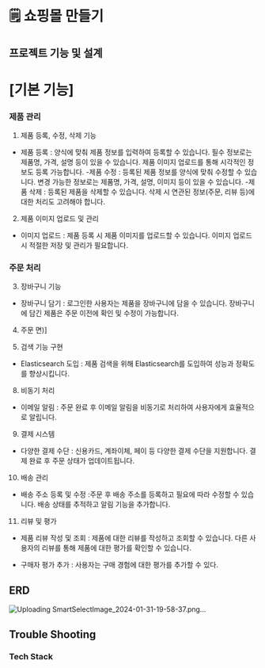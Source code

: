 # 🗒 쇼핑몰 만들기

## 프로젝트 기능 및 설계

# [기본 기능]

 ### 제품 관리
1. 제품 등록, 수정, 삭제 기능
- 제품 등록
: 양식에 맞춰 제품 정보를 입력하여 등록할 수 있습니다.
필수 정보로는 제품명, 가격, 설명 등이 있을 수 있습니다.
제품 이미지 업로드를 통해 시각적인 정보도 등록 가능합니다.
-제품 수정
: 등록된 제품 정보를 양식에 맞춰 수정할 수 있습니다.
변경 가능한 정보로는 제품명, 가격, 설명, 이미지 등이 있을 수 있습니다.
-제품 삭제
: 등록된 제품을 삭제할 수 있습니다.
삭제 시 연관된 정보(주문, 리뷰 등)에 대한 처리도 고려해야 합니다.

2. 제품 이미지 업로드 및 관리
- 이미지 업로드
: 제품 등록 시 제품 이미지를 업로드할 수 있습니다.
이미지 업로드 시 적절한 저장 및 관리가 필요합니다.
   
### 주문 처리

3. 장바구니 기능
- 장바구니 담기
: 로그인한 사용자는 제품을 장바구니에 담을 수 있습니다.
장바구니에 담긴 제품은 주문 이전에 확인 및 수정이 가능합니다.

4. 주문 면)]

7. 검색 기능 구현 
- Elasticsearch 도입
: 제품 검색을 위해 Elasticsearch를 도입하여 성능과 정확도를 향상시킵니다.

8. 비동기 처리
- 이메일 알림
: 주문 완료 후 이메일 알림을 비동기로 처리하여 사용자에게 효율적으로 알립니다.
9. 결제 시스템
- 다양한 결제 수단
: 신용카드, 계좌이체, 페이 등 다양한 결제 수단을 지원합니다.
결제 완료 후 주문 상태가 업데이트됩니다.
10. 배송 관리
- 배송 주소 등록 및 수정
:주문 후 배송 주소를 등록하고 필요에 따라 수정할 수 있습니다.
배송 상태를 추적하고 알림 기능을 추가합니다.

11. 리뷰 및 평가
- 제품 리뷰 작성 및 조회
: 제품에 대한 리뷰를 작성하고 조회할 수 있습니다.
다른 사용자의 리뷰를 통해 제품에 대한 평가를 확인할 수 있습니다.

- 구매자 평가 추가
: 사용자는 구매 경험에 대한 평가를 추가할 수 있다.

## ERD 
![Uploading SmartSelectImage_2024-01-31-19-58-37.png…]()

## Trouble Shooting

### Tech Stack
